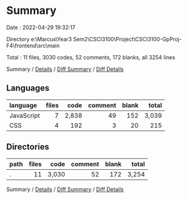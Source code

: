 # Summary

Date : 2022-04-29 19:32:17

Directory e:\Marcus\Year3 Sem2\CSCI3100\Project\CSCI3100-GpProj-F4\frontend\src\main

Total : 11 files,  3030 codes, 52 comments, 172 blanks, all 3254 lines

Summary / [Details](details.md) / [Diff Summary](diff.md) / [Diff Details](diff-details.md)

## Languages
| language | files | code | comment | blank | total |
| :--- | ---: | ---: | ---: | ---: | ---: |
| JavaScript | 7 | 2,838 | 49 | 152 | 3,039 |
| CSS | 4 | 192 | 3 | 20 | 215 |

## Directories
| path | files | code | comment | blank | total |
| :--- | ---: | ---: | ---: | ---: | ---: |
| . | 11 | 3,030 | 52 | 172 | 3,254 |

Summary / [Details](details.md) / [Diff Summary](diff.md) / [Diff Details](diff-details.md)